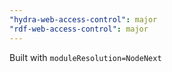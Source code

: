 ```yaml
---
"hydra-web-access-control": major
"rdf-web-access-control": major
---
```


Built with `moduleResolution=NodeNext`
